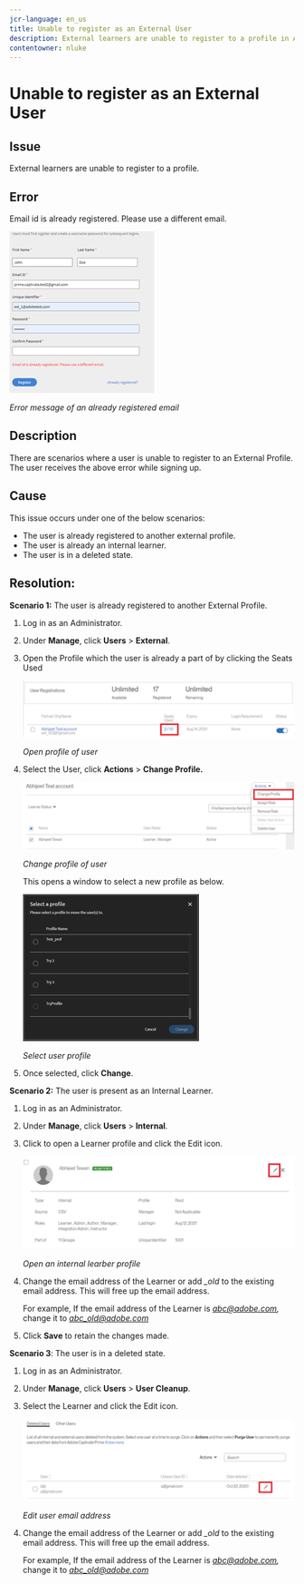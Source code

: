 ```yaml
---
jcr-language: en_us
title: Unable to register as an External User
description: External learners are unable to register to a profile in Adobe Learning Manager.
contentowner: nluke
---
```



# Unable to register as an External User

## Issue

External learners are unable to register to a profile.

## Error

Email id is already registered. Please use a different email.

![](assets/cp-register-profile.png)

*Error message of an already registered email*

## Description

There are scenarios where a user is unable to register to an External Profile. The user receives the above error while signing up.

## Cause

This issue occurs under one of the below scenarios:

* The user is already registered to another external profile.
* The user is already an internal learner.
* The user is in a deleted state.

## Resolution:

**Scenario 1:** The user is already registered to another External Profile.

1. Log in as an Administrator.
1. Under **Manage**, click **Users** > **External**.
1. Open the Profile which the user is already a part of by clicking the Seats Used

   ![](assets/cp-seats-used.png)

   *Open profile of user*

1. Select the User, click **Actions** > **Change Profile.**

   ![](assets/cp-change-profile.png)

   *Change profile of user*

   This opens a window to select a new profile as below.

   ![](assets/cp-select-profiles.png)

   *Select user profile*

1. Once selected, click **Change**.

**Scenario 2:** The user is present as an Internal Learner.

1. Log in as an Administrator.
1. Under **Manage**, click **Users** > **Internal**.
1. Click to open a Learner profile and click the Edit icon.

   ![](assets/cp-internal-learner.png)

   *Open an internal learber profile*

1. Change the email address of the Learner or add *_old* to the existing email address. This will free up the email address.

   For example, If the email address of the Learner is *<abc@adobe.com>,* change it to *<abc_old@adobe.com>*

1. Click **Save** to retain the changes made.

**Scenario 3**: The user is in a deleted state.

1. Log in as an Administrator.
1. Under **Manage**, click **Users** > **User Cleanup**.
1. Select the Learner and click the Edit icon.

   ![](assets/cp-deleted-learner.png)

   *Edit user email address*

1. Change the email address of the Learner or add *_old* to the existing email address. This will free up the email address.

   For example, If the email address of the Learner is *abc@adobe.com,* change it to *abc_old@adobe.com*
